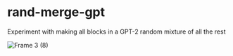 # rand-merge-gpt
Experiment with making all blocks in a GPT-2 random mixture of all the rest

![Frame 3 (8)](https://github.com/SonicCodes/rand-merge-gpt/assets/48802163/c9a4773f-f813-4bf3-82fb-568572d667bd)


